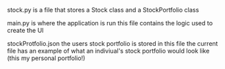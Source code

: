 stock.py
  is a file that stores a Stock class and a StockPortfolio class

main.py is where the application is run
  this file contains the logic used to create the UI

stockProtfolio.json
  the users stock portfolio is stored in this file
  the current file has an example of what an indiviual's stock portfolio would look like (this my personal portfolio!)
